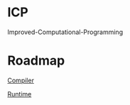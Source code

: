 # ICP
Improved-Computational-Programming

# Roadmap

[Compiler](https://trello.com/invite/b/n3D4FX1N/db69b0daa4ffd72127f810d1c90bce6a/compiler)

[Runtime](https://trello.com/invite/b/mJJVc7kN/21dc12cf56862d166e9712a1ba3c4e8b/runtime)
